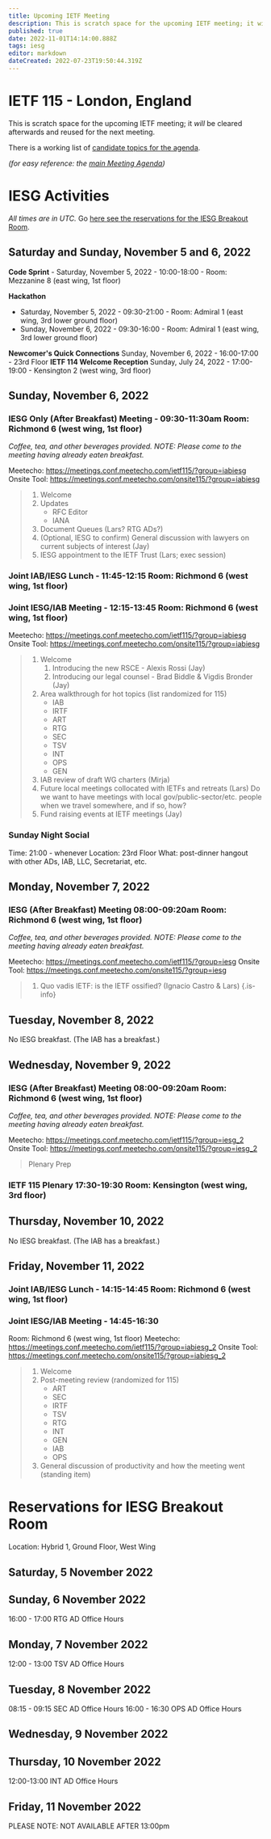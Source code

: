 ```yaml
---
title: Upcoming IETF Meeting
description: This is scratch space for the upcoming IETF meeting; it will be cleared afterwards and reused for the next meeting. 
published: true
date: 2022-11-01T14:14:00.888Z
tags: iesg
editor: markdown
dateCreated: 2022-07-23T19:50:44.319Z
---
```


# IETF 115 - London, England
This is scratch space for the upcoming IETF meeting; it *will* be cleared afterwards and reused for the next meeting. 

There is a working list of [candidate topics for the agenda](/group/iesg/MeetingTopics).

*(for easy reference: the [main Meeting Agenda](https://datatracker.ietf.org/meeting/115/agenda))*

# IESG Activities
*All times are in UTC.* Go [here see the reservations for the IESG Breakout Room](#IESGBreakoutRoom).

## Saturday and Sunday, November 5 and 6, 2022

**Code Sprint** - Saturday, November 5, 2022 - 10:00-18:00 - Room: Mezzanine 8 (east wing, 1st floor)

**Hackathon**
  - Saturday, November 5, 2022 - 09:30-21:00 - Room: Admiral 1 (east wing, 3rd lower ground floor)
  - Sunday, November 6, 2022 - 09:30-16:00 - Room: Admiral 1 (east wing, 3rd lower ground floor)

**Newcomer's Quick Connections** Sunday, November 6, 2022 - 16:00-17:00 - 23rd Floor
**IETF 114 Welcome Reception** Sunday, July 24, 2022 - 17:00-19:00 - Kensington 2 (west wing, 3rd floor)

## Sunday, November 6, 2022

### IESG Only (After Breakfast) Meeting - 09:30-11:30am Room: Richmond 6 (west wing, 1st floor)

*Coffee, tea, and other beverages provided. NOTE: Please come to the meeting having already eaten breakfast.*

Meetecho: https://meetings.conf.meetecho.com/ietf115/?group=iabiesg
Onsite Tool: https://meetings.conf.meetecho.com/onsite115/?group=iabiesg


>   1. Welcome
>   2. Updates
>      - RFC Editor
>      - IANA
>   3. Document Queues (Lars? RTG ADs?)
>   4. (Optional, IESG to confirm) General discussion with lawyers on current subjects of interest (Jay)
> 1. IESG appointment to the IETF Trust (Lars; exec session)

### Joint IAB/IESG Lunch - 11:45-12:15 Room: Richmond 6 (west wing, 1st floor)

### Joint IESG/IAB Meeting - 12:15-13:45 Room: Richmond 6 (west wing, 1st floor)
Meetecho: https://meetings.conf.meetecho.com/ietf115/?group=iabiesg
Onsite Tool: https://meetings.conf.meetecho.com/onsite115/?group=iabiesg


> 1. Welcome
>    1. Introducing the new RSCE - Alexis Rossi (Jay)
>    1. Introducing our legal counsel - Brad Biddle & Vigdis Bronder (Jay)
> 1. Area walkthrough for hot topics (list randomized for 115)
>    - IAB
>    - IRTF
>    - ART
>    - RTG
>    - SEC
>    - TSV
>    - INT
>    - OPS
>    - GEN 
> 1. IAB review of draft WG charters (Mirja)
> 1. Future local meetings collocated with IETFs and retreats (Lars)
>    Do we want to have meetings with local gov/public-sector/etc. people when we travel somewhere, and if so, how?
> 1. Fund raising events at IETF meetings (Jay)

### Sunday Night Social

Time: 21:00 - whenever
Location: 23rd Floor
What: post-dinner hangout with other ADs, IAB, LLC, Secretariat, etc. 

## Monday, November 7, 2022 


### IESG (After Breakfast) Meeting 08:00-09:20am Room: Richmond 6 (west wing, 1st floor)	

*Coffee, tea, and other beverages provided. NOTE: Please come to the meeting having already eaten breakfast.*

Meetecho: https://meetings.conf.meetecho.com/ietf115/?group=iesg
Onsite Tool: https://meetings.conf.meetecho.com/onsite115/?group=iesg

> 1. Quo vadis IETF: is the IETF ossified? (Ignacio Castro & Lars)
{.is-info}

## Tuesday, November 8, 2022

No IESG breakfast. (The IAB has a breakfast.)
  
## Wednesday, November 9, 2022


### IESG (After Breakfast) Meeting 08:00-09:20am Room: Richmond 6 (west wing, 1st floor)	

*Coffee, tea, and other beverages provided. NOTE: Please come to the meeting having already eaten breakfast.*

Meetecho: https://meetings.conf.meetecho.com/ietf115/?group=iesg_2
Onsite Tool: https://meetings.conf.meetecho.com/onsite115/?group=iesg_2


>    Plenary Prep

### IETF 115 Plenary 17:30-19:30 Room: Kensington (west wing, 3rd floor)

## Thursday, November 10, 2022

No IESG breakfast. (The IAB has a breakfast.)

## Friday, November 11, 2022 
### Joint IAB/IESG Lunch - 14:15-14:45 Room: Richmond 6 (west wing, 1st floor)
### Joint IESG/IAB Meeting - 14:45-16:30
Room: Richmond 6 (west wing, 1st floor)
Meetecho: https://meetings.conf.meetecho.com/ietf115/?group=iabiesg_2
Onsite Tool: https://meetings.conf.meetecho.com/onsite115/?group=iabiesg_2


>  1. Welcome
>  1. Post-meeting review (randomized for 115)
>     - ART
>     - SEC
>     - IRTF
>     - TSV
>     - RTG
>     - INT
>     - GEN
>     - IAB
>     - OPS
>  1.  General discussion of productivity and how the meeting went	 (standing item)


# <a id="IESGBreakoutRoom"></a>Reservations for IESG Breakout Room

Location: Hybrid 1, Ground Floor, West Wing 

## Saturday, 5 November 2022

  

## Sunday, 6 November 2022
16:00 - 17:00 RTG AD Office Hours

## Monday, 7 November 2022
12:00 - 13:00 TSV AD Office Hours
  

## Tuesday, 8 November 2022
08:15 - 09:15 SEC AD Office Hours
16:00 - 16:30 OPS AD Office Hours


## Wednesday, 9 November 2022

	 

## Thursday, 10 November 2022


12:00-13:00 INT AD Office Hours

## Friday, 11 November 2022

   PLEASE NOTE: NOT AVAILABLE AFTER 13:00pm 
